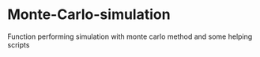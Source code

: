 # Monte-Carlo-simulation
Function performing simulation with monte carlo method and some helping scripts
